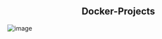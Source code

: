 <h2 align = "center"> Docker-Projects </h2>

![image](https://user-images.githubusercontent.com/99068989/221268074-060cf034-995c-4d05-8e8e-36321ef3e10e.png)

